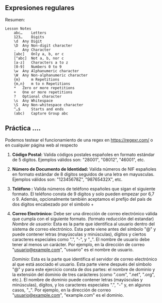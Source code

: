 ## Expresiones regulares

Resumen:

```
Lesson Notes
 	abc… 	Letters
	123… 	Digits
	\d 	Any Digit
	\D 	Any Non-digit character
	. 	Any Character
	[abc] 	Only a, b, or c
	[^abc] 	Not a, b, nor c
	[a-z] 	Characters a to z
	[0-9] 	Numbers 0 to 9
	\w 	Any Alphanumeric character
	\W 	Any Non-alphanumeric character
	{m} 	m Repetitions
	{m,n} 	m to n Repetitions
	* 	Zero or more repetitions
	+ 	One or more repetitions
	? 	Optional character
	\s 	Any Whitespace
	\S 	Any Non-whitespace character
	^…$ 	Starts and ends
	(abc) 	Capture Group abc
```

## Práctica ....

Podemos testear el funcionamiento de una regex en https://regexr.com/ o en cualquier página web al respecto

1. **Código Postal:** Valida códigos postales españoles en formato estándar de 5 dígitos. Ejemplos válidos son: "28001", "08012", "46001", etc.

2. **Número de Documento de Identidad:** Valida números de NIF españoles en formato estándar de 8 dígitos seguidos de una letra en mayusculas. Ejemplos válidos son: "12345678Z", "98765432X", etc.

4. **Teléfono :** Valida números de teléfono españoles que sigan el siguiente formato.
   El teléfono consta de 9 digitos y solo pueden empezar por 6,7 o 9. Además, opcionalmente también aceptamos el prefijo del país de dos digitos encabezado por el simbolo +

5. **Correo Electrónico:** Debe ser una dirección de correo electrónico válida que cumpla con el siguiente formato. (formato reducción del estandar)
    *Nombre de usuario:* Esta es la parte que identifica al usuario dentro del sistema de correo electrónico. Esta parte viene antes del símbolo "@" y puede contener letras (mayúsculas y minúsculas), dígitos y ciertos caracteres especiales como ".", "-", y "_". El nombre de usuario debe tener al menos un carácter. Por ejemplo, en la dirección de correo "usuario@example.com", "usuario" es el nombre de usuario.

    *Dominio:* Esta es la parte que identifica el servidor de correo electrónico al que está asociado el usuario. Esta parte viene después del símbolo "@" y para este ejercicio consta de dos partes: el nombre de dominio y la extensión del dominio de tres carácteres (como ".com", ".net", ".org", etc.). El nombre de dominio puede contener letras (mayúsculas y minúsculas), dígitos, y los caracteres especiales ".", "-" y, en algunos casos, "_". Por ejemplo, en la dirección de correo "usuario@example.com", "example.com" es el dominio.   
   